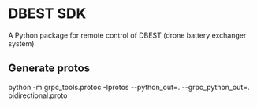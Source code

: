 # DBEST SDK

A Python package for remote control of DBEST (drone battery exchanger system)

## Generate protos
python -m grpc_tools.protoc -Iprotos --python_out=. --grpc_python_out=. bidirectional.proto